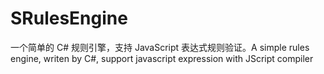 # SRulesEngine
 一个简单的 C# 规则引擎，支持 JavaScript 表达式规则验证。A simple rules engine, writen by C#, support javascript expression with JScript compiler
